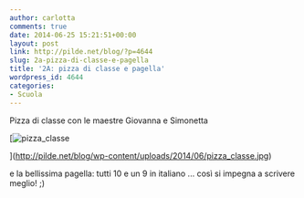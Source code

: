 ```yaml
---
author: carlotta
comments: true
date: 2014-06-25 15:21:51+00:00
layout: post
link: http://pilde.net/blog/?p=4644
slug: 2a-pizza-di-classe-e-pagella
title: '2A: pizza di classe e pagella'
wordpress_id: 4644
categories:
- Scuola
---
```


Pizza di classe con le maestre Giovanna e Simonetta

[![pizza_classe](http://pilde.net/blog/wp-content/uploads/2014/06/pizza_classe.jpg)


](http://pilde.net/blog/wp-content/uploads/2014/06/pizza_classe.jpg)


e la bellissima pagella: tutti 10 e un 9 in italiano ... così si impegna a scrivere meglio! ;)



